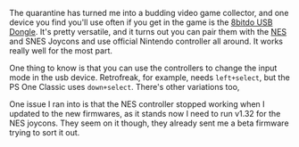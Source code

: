 The quarantine has turned me into a budding video game collector, and  one device you find you'll use often if you get in the game is the [8bitdo USB Dongle](https://www.8bitdo.com/wireless-usb-adapter/). It's pretty versatile, and it turns out you can pair them with the [NES](https://store.nintendo.com/nintendo-entertainment-system-controllers.html) and SNES Joycons and use official Nintendo controller all around. It works really well for the most part.

One thing to know is that you can use the controllers to change the input mode in the usb device. Retrofreak, for example, needs `left+select`, but the PS One Classic uses `down+select`. There's other variations too,

One issue I ran into is that the NES controller stopped working when I updated to the new firmwares, as it stands now I need to run v1.32 for the NES joycons. They seem on it though, they already sent me a beta firmware trying to sort it out.
